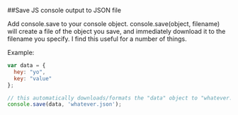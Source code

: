 ##Save JS console output to JSON file

Add console.save to your console object.  console.save(object, filename) will create a file of the object you save, and immediately download it to the filename you specify.  I find this useful for a number of things.

Example:
```JavaScript
var data = { 
  hey: "yo",
  key: "value"
};

// this automatically downloads/formats the "data" object to "whatever.json"
console.save(data, 'whatever.json'); 
```
